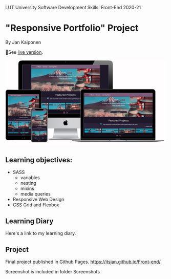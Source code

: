 LUT University
Software Development Skills: Front-End 2020-21
# "Responsive Portfolio" Project


By Jan Kaiponen

🧿See [live version](https://itsjan.github.io/Front-end/).

̇![final_project](/assets/final_project.png)

## Learning objectives:
* SASS
  * variables
  * nesting
  * mixins
  * media queries
* Responsive Web Design
* CSS Grid and Flexbox

## Learning Diary

Here's a link to my learning diary.

## Project

Final project published in Github Pages.
https://itsjan.github.io/Front-end/



Screenshot is included in folder Screenshots


